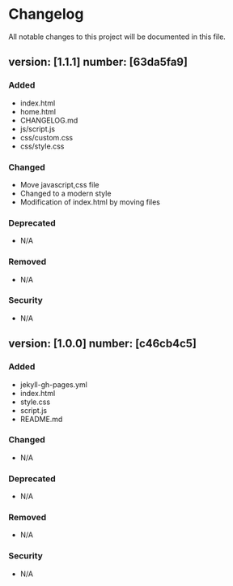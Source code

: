 # Changelog

All notable changes to this project will be documented in this file.
## version: [1.1.1] number: [63da5fa9]
### Added
- index.html
- home.html
- CHANGELOG.md
- js/script.js
- css/custom.css
- css/style.css

### Changed
- Move javascript,css file
- Changed to a modern style 
- Modification of index.html by moving files

### Deprecated
- N/A

### Removed
- N/A

### Security
- N/A

## version: [1.0.0] number: [c46cb4c5]
### Added
- jekyll-gh-pages.yml
- index.html
- style.css
- script.js
- README.md

### Changed
- N/A

### Deprecated
- N/A

### Removed
- N/A

### Security
- N/A
